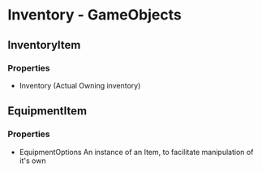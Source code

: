 # Inventory - GameObjects

## InventoryItem
### Properties
* Inventory (Actual Owning inventory)

## EquipmentItem
### Properties
* EquipmentOptions
An instance of an Item, to facilitate manipulation of it's own